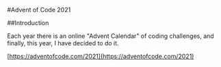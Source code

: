 #Advent of Code 2021

##Introduction

Each year there is an online "Advent Calendar" of coding challenges, and finally, this year, I have decided to do it.

[https://adventofcode.com/2021](https://adventofcode.com/2021)
